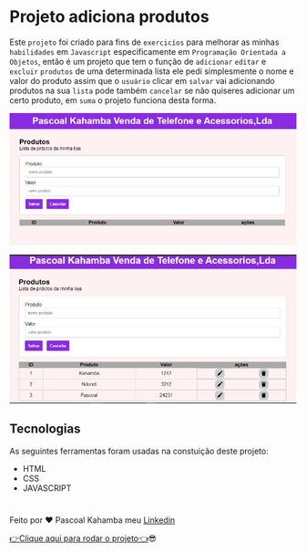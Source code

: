 # Projeto adiciona produtos

Este `projeto` foi criado para fins de `exercicíos` para melhorar as minhas `habilidades` em `Javascript` especificamente em `Programação Orientada a Objetos`, então é um projeto que tem o função de `adicionar` `editar` e `excluir` `produtos` de uma determinada lista ele pedi simplesmente o nome e valor do produto assim que o `usuário` clicar em `salvar` vai adicionando produtos na sua `lista` pode também `cancelar` se não quiseres adicionar um certo produto, em `suma` o projeto funciona desta forma.

![Aqui aparece a foto do projeto](img/fotoprojeto01.PNG)

![Aqui aparece a outra foto do projeto](img/fotoprojeto02.PNG)

## Tecnologias

As seguintes ferramentas foram usadas na constuição deste projeto:

- HTML
- CSS
- JAVASCRIPT

#

Feito por ❤ Pascoal Kahamba meu [Linkedin](https://www.linkedin.com/in/pascoal-kahamba-7b43bb233?lipi=urn%3Ali%3Apage%3Ad_flagship3_profile_view_base_contact_details%3BTg8LEKayToyytOX1pVAQ%2Bg%3D%3D)

[👉Clique aqui para rodar o projeto👈](https://conta-silabas.vercel.app/)😎
